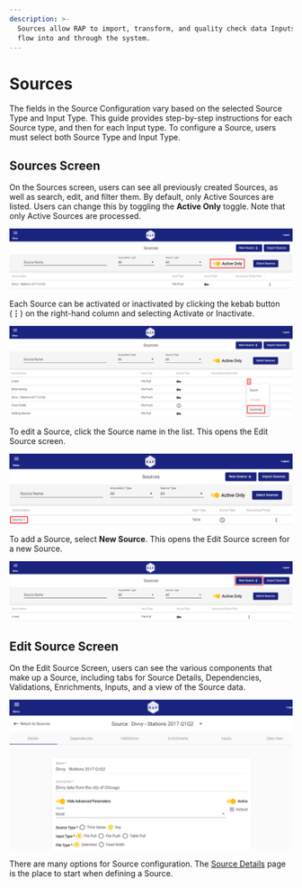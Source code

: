 ```yaml
---
description: >-
  Sources allow RAP to import, transform, and quality check data Inputs as they
  flow into and through the system.
---
```


# Sources

The fields in the Source Configuration vary based on the selected Source Type and Input Type. This guide provides step-by-step instructions for each Source type, and then for each Input type. To configure a Source, users must select both Source Type and Input Type.

## Sources Screen

On the Sources screen, users can see all previously created Sources, as well as search, edit, and filter them. By default, only Active Sources are listed. Users can change this by toggling the **Active Only** toggle. Note that only Active Sources are processed.

![Sources - Active Only](../../.gitbook/assets/image%20%2824%29.png)

Each Source can be activated or inactivated by clicking the kebab button \(**⋮**\) on the right-hand column and selecting Activate or Inactivate.

![Inactivate a Source](../../.gitbook/assets/image%20%2810%29.png)

To edit a Source, click the Source name in the list. This opens the Edit Source screen.

![Select a Source to Edit](../../.gitbook/assets/image%20%28121%29.png)

To add a Source, select **New Source**. This opens the Edit Source screen for a new Source.

![Create a New Source](../../.gitbook/assets/image%20%28162%29.png)

## Edit Source Screen

On the Edit Source Screen, users can see the various components that make up a Source, including tabs for Source Details, Dependencies, Validations, Enrichments, Inputs, and a view of the Source data.

![Source Detail](../../.gitbook/assets/image%20%28144%29.png)

There are many options for Source configuration. The [Source Details](source-details.md) page is the place to start when defining a Source.

